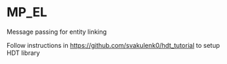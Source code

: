 # MP_EL
Message passing for entity linking

Follow instructions in https://github.com/svakulenk0/hdt_tutorial to setup HDT library
